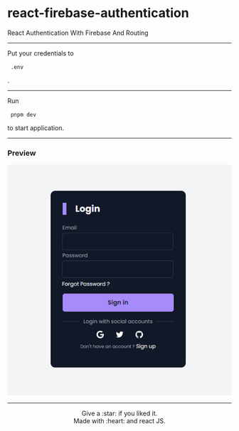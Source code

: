 # react-firebase-authentication
React Authentication With Firebase And Routing

---- 

Put your credentials to <pre><code>
.env
</code></pre>.

----

Run<pre><code>
pnpm dev
</code></pre>to start application.

----

### Preview

<p align="center">
    <img src="./firebase_authentication/src/assets/preview.PNG" />
</p>

----

<p align="center">
Give a :star: if you liked it.<br>
Made with :heart: and react JS.
</p>